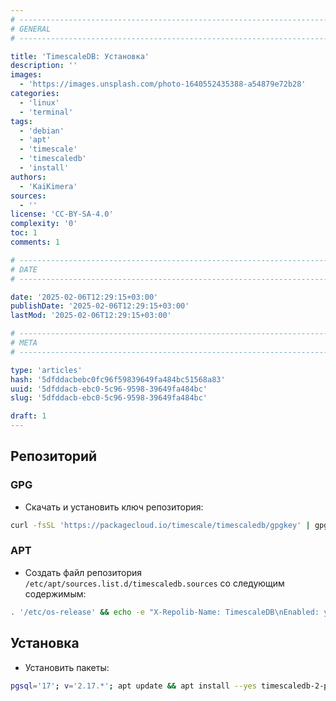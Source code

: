 ```yaml
---
# -------------------------------------------------------------------------------------------------------------------- #
# GENERAL
# -------------------------------------------------------------------------------------------------------------------- #

title: 'TimescaleDB: Установка'
description: ''
images:
  - 'https://images.unsplash.com/photo-1640552435388-a54879e72b28'
categories:
  - 'linux'
  - 'terminal'
tags:
  - 'debian'
  - 'apt'
  - 'timescale'
  - 'timescaledb'
  - 'install'
authors:
  - 'KaiKimera'
sources:
  - ''
license: 'CC-BY-SA-4.0'
complexity: '0'
toc: 1
comments: 1

# -------------------------------------------------------------------------------------------------------------------- #
# DATE
# -------------------------------------------------------------------------------------------------------------------- #

date: '2025-02-06T12:29:15+03:00'
publishDate: '2025-02-06T12:29:15+03:00'
lastMod: '2025-02-06T12:29:15+03:00'

# -------------------------------------------------------------------------------------------------------------------- #
# META
# -------------------------------------------------------------------------------------------------------------------- #

type: 'articles'
hash: '5dfddacbebc0fc96f59839649fa484bc51568a83'
uuid: '5dfddacb-ebc0-5c96-9598-39649fa484bc'
slug: '5dfddacb-ebc0-5c96-9598-39649fa484bc'

draft: 1
---
```




<!--more-->

## Репозиторий

### GPG

- Скачать и установить ключ репозитория:

```bash
curl -fsSL 'https://packagecloud.io/timescale/timescaledb/gpgkey' | gpg --dearmor -o '/etc/apt/keyrings/timescaledb.gpg'
```

### APT

- Создать файл репозитория `/etc/apt/sources.list.d/timescaledb.sources` со следующим содержимым:

```bash
. '/etc/os-release' && echo -e "X-Repolib-Name: TimescaleDB\nEnabled: yes\nTypes: deb\nURIs: https://packagecloud.io/timescale/timescaledb/${ID}\nSuites: ${VERSION_CODENAME}\nComponents: main\nArchitectures: $( dpkg --print-architecture )\nSigned-By: /etc/apt/keyrings/timescaledb.gpg\n" | tee '/etc/apt/sources.list.d/timescaledb.sources'
```

## Установка

- Установить пакеты:

```bash
pgsql='17'; v='2.17.*'; apt update && apt install --yes timescaledb-2-postgresql-${pgsql}=${v} timescaledb-2-loader-postgresql-${pgsql}=${v} timescaledb-tools
```
